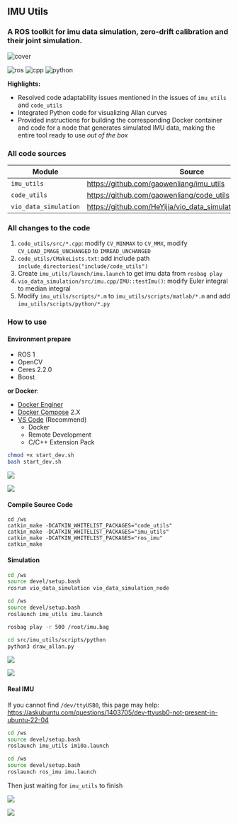 ## IMU Utils

### A ROS toolkit for imu data simulation, zero-drift calibration and their joint simulation.

![cover](./assets/cover)

![ros](./assets/ros.svg)
![cpp](./assets/cpp.svg)
![python](./assets/python.svg)

**Highlights:**

- Resolved code adaptability issues mentioned in the issues of `imu_utils` and `code_utils`
- Integrated Python code for visualizing Allan curves
- Provided instructions for building the corresponding Docker container and code for a node that generates simulated IMU data, making the entire tool ready to use *out of the box*

### All code sources

| Module | Source |
| - | - |
|`imu_utils`|https://github.com/gaowenliang/imu_utils|
|`code_utils`|https://github.com/gaowenliang/code_utils|
|`vio_data_simulation`|https://github.com/HeYijia/vio_data_simulation/tree/ros_version|

### All changes to the code

1. `code_utils/src/*.cpp`: modify `CV_MINMAX` to `CV_MMX`, modify `CV_LOAD_IMAGE_UNCHANGED` to `IMREAD_UNCHANGED`
2. `code_utils/CMakeLists.txt`: add include path `include_directories("include/code_utils")`
3. Create `imu_utils/launch/imu.launch` to get imu data from `rosbag play`
4. `vio_data_simulation/src/imu.cpp/IMU::testImu()`: modify Euler integral to median integral
5. Modify `imu_utils/scripts/*.m` to `imu_utils/scripts/matlab/*.m` and add `imu_utils/scripts/python/*.py`

### How to use

#### Environment prepare

- ROS 1
- OpenCV
- Ceres 2.2.0
- Boost

**or Docker**:

- [Docker Enginer](https://docs.docker.com/engine/install/)
- [Docker Compose](https://docs.docker.com/compose/install/) 2.X 
- [VS Code](https://code.visualstudio.com/) (Recommend)
    - Docker
    - Remote Development
    - C/C++ Extension Pack

```bash
chmod +x start_dev.sh
bash start_dev.sh
```

![](./assets/vsc.png)

![](./assets/wssrc.png)

#### Compile Source Code

```
cd /ws
catkin_make -DCATKIN_WHITELIST_PACKAGES="code_utils" 
catkin_make -DCATKIN_WHITELIST_PACKAGES="imu_utils"
catkin_make -DCATKIN_WHITELIST_PACKAGES="ros_imu"
catkin_make
```

#### Simulation

```bash
cd /ws
source devel/setup.bash
rosrun vio_data_simulation vio_data_simulation_node
```

```bash
cd /ws
source devel/setup.bash
roslaunch imu_utils imu.launch
```

```bash
rosbag play -r 500 /root/imu.bag
```

```bash
cd src/imu_utils/scripts/python
python3 draw_allan.py
```

![](./assets/sim.png)

![](./assets/simsim.png)

#### Real IMU

If you cannot find `/dev/ttyUSB0`, this page may help: https://askubuntu.com/questions/1403705/dev-ttyusb0-not-present-in-ubuntu-22-04

```bash
cd /ws
source devel/setup.bash
roslaunch imu_utils im10a.launch
```

```bash
cd /ws
source devel/setup.bash
roslaunch ros_imu imu.launch
```

Then just waiting for `imu_utils` to finish

![](./assets/imu.png)

![](./assets/imusim.png)